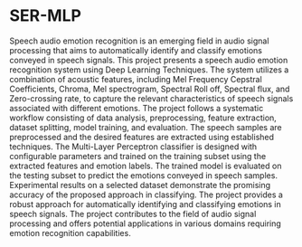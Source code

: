 # SER-MLP

Speech audio emotion recognition is an emerging field in audio signal processing that aims to automatically identify and classify emotions conveyed in speech signals. This project presents a speech audio emotion recognition system using Deep Learning Techniques. The system utilizes a combination of acoustic features, including Mel Frequency Cepstral Coefficients, Chroma, Mel spectrogram, Spectral Roll off, Spectral flux, and Zero-crossing rate, to capture the relevant characteristics of speech signals associated with different emotions.
The project follows a systematic workflow consisting of data analysis, preprocessing, feature extraction, dataset splitting, model training, and evaluation. The speech samples are preprocessed and the desired features are extracted using established techniques. The Multi-Layer Perceptron classifier is designed with configurable parameters and trained on the training subset using the extracted features and emotion labels. The trained model is evaluated on the testing subset to predict the emotions conveyed in speech samples. Experimental results on a selected dataset demonstrate the promising accuracy of the proposed approach in classifying. The project provides a robust approach for automatically identifying and classifying emotions in speech signals. The project contributes to the field of audio signal processing and offers potential applications in various domains requiring emotion recognition capabilities.
